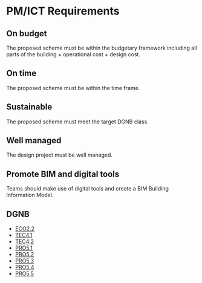 # PM/ICT Requirements 

## On budget
The proposed scheme must be within the budgetary framework including all parts of the building + operational cost + design cost.

## On time
The proposed scheme must be within the time frame.

## Sustainable
The proposed scheme must meet the target DGNB class.

## Well managed
The design project must be well managed.

## Promote BIM and digital tools
Teams should make use of digital tools and create a BIM Building Information Model.

## DGNB

- [ECO2.2](/41936/Tools/DGNBLite#eco22---lcc-and-continues-cost-estimation-c--------------points-total-200pts)
- [TEC4.1](/41936/Tools/DGNBLite#tec41--ease-of-recovery-and-recycling-d------------points-total-165pts)
- [TEC4.2](/41936/Tools/DGNBLite#tec42--ease-of-cleaning-building-components-c------------points-total-40pts)
- [PRO5.1](/41936/Tools/DGNBLite#pro51---comprehensive-project-brief-a----------------------points-total-45pts)
- [PRO5.2](/41936/Tools/DGNBLite#pro52---transdisciplinary-collaboration-and-co-design-a-c--------------points-total-120pts)
- [PRO5.3](/41936/Tools/DGNBLite#pro53-sustainability-aspects-in-tender-phase-a-c-----------------------points-total-60pts)
- [PRO5.4](/41936/Tools/DGNBLite#pro54--end-user-considerations-during-design-process-b-c---------------points-total-70pts)
- [PRO5.5](/41936/Tools/DGNBLite#pro55-comprehensive-project-brief-c------------points-total-55pts)
